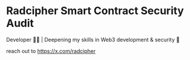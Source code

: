 # Radcipher Smart Contract Security Audit
Developer 🧑‍💻 | Deepening my skills in Web3 development & security 🤖

reach out to https://x.com/radcipher
